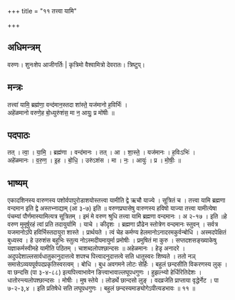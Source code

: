 +++
title = "११ तत्त्वा यामि"

+++
## अधिमन्त्रम्
वरुणः। शुनःशेप आजीगर्तिः | कृत्रिमो वैश्वामित्रो देवरातः। त्रिष्टुप्।

## मन्त्रः
तत्त्वा॑ यामि॒ ब्रह्म॑णा॒ वन्द॑मान॒स्तदा शा॑स्ते॒ यज॑मानो ह॒विर्भिः॑ ।  
अहे॑ळमानो वरुणे॒ह बो॒ध्युरु॑शंस॒ मा न॒ आयुः॒ प्र मो॑षीः ॥

## पदपाठः
तत् । त्वा॒ । या॒मि॒ । ब्रह्म॑णा । वन्द॑मानः । तत् । आ । शा॒स्ते॒ । यज॑मानः । ह॒विःऽभिः॑ ।  
अहे॑ळमानः । व॒रु॒ण॒ । इ॒ह । बो॒धि॒ । उरु॑ऽशंस । मा । नः॒ । आयुः॑ । प्र । मो॒षीः॒ ॥

## भाष्यम्
एकादशिनस्य वारुणस्य पशोर्वपापुरोडाशयोस्तत्त्वा यामीति द्वे ऋचौ याज्ये । सूत्रितं च । तत्त्वा यामि ब्रह्मणा वन्दमान इति द्वे अस्तभ्नाद्याम् (आ ३-७) इति ॥ वरुणप्रघासेषु वारुणस्य हविषो याज्या तत्त्वा यामीत्येषा पंचम्यां पौर्णमास्यामित्यत्र सूत्रितम् । इमं मे वरुण श्रुधि तत्त्वा यामि ब्रह्मणा वन्दमानः । अ २-१७ । इति ॥हे वरुण मुमूर्षुरहं त्वां प्रति तदायुर्यामि । याचे । कीदृशः । ब्रह्मणा प्रौढेन स्तोत्रेण वन्दमानः स्तुवन् । सर्वत्र यजमानोऽपि हविर्भिस्तदायुरा शास्ते । प्रार्थयते । त्वं चेह कर्मण्य हेलमानोऽनादरमकुर्वन्बोधि । अस्मदपेक्षितं बुध्यस्व । हे उरुशंस बहुभिः स्तुत्य नोऽस्मदीयमायुर्मा प्रमोषीः । प्रमुषितं मा कुरु । सप्तदशसङ्ख्याकेषु यज्ञाकर्मस्वीमहे यामीति पठितम् । चाशब्दलोपश्छान्दसः ॥ अहेळमानः । हेडृ अनादरे । अदुपदेशाल्लसार्वधातुकानुदात्तत्वे शपश्च पित्त्वादनुदात्तत्वे सति धातुस्वरः शिष्यते । ततो नञ् समासेऽव्ययपूर्वपदप्रकृतिस्वरत्वम् । बोधि । बुध अवगमने लोटः सेर्हिः । बहुलं छन्दसीति विकरणस्य लुक् । वा छन्दसि (पा ३-४-८८) इत्यपित्त्वाभावेन ङित्त्वाभावाल्लघूपधगुणः । हुझल्भ्यो हेर्धिरितिदेशः । धातोरन्त्यलोपश्छान्दसः । मोषीः । मुष स्तेये । लोडर्थे छान्दसो लुङ् । वदव्रजेति प्राप्ताया वृद्धेर्नेट । पा ७-२-३,४ । इति प्रतिषेधे सति लघूपधगुणः । बहुलं छन्दस्यमाङ्योगेऽपीत्यडभावः ॥ ११ ॥